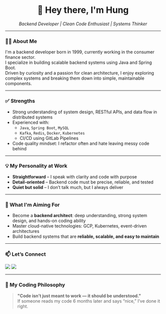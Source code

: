 <h1 align="center">👋 Hey there, I'm Hung</h1>

<p align="center">
  <em>Backend Developer | Clean Code Enthusiast | Systems Thinker</em>
</p>

---

### 🧑‍💻 About Me

I'm a backend developer born in 1999, currently working in the consumer finance sector.  
I specialize in building scalable backend systems using Java and Spring Boot.  
Driven by curiosity and a passion for clean architecture, I enjoy exploring complex systems and breaking them down into simple, maintainable components.

---

### ✅ Strengths

- Strong understanding of system design, RESTful APIs, and data flow in distributed systems
- Experienced with:
  - `Java`, `Spring Boot`, `MySQL`
  - `Kafka`, `Redis`, `Docker`, `Kubernetes`
  - CI/CD using GitLab Pipelines
- Code quality mindset: I refactor often and hate leaving messy code behind

---

### 💡 My Personality at Work

- **Straightforward** – I speak with clarity and code with purpose
- **Detail-oriented** – Backend code must be precise, reliable, and tested
- **Quiet but solid** – I don’t talk much, but I always deliver

---

### 🎯 What I'm Aiming For

- Become a **backend architect**: deep understanding, strong system design, and hands-on coding ability
- Master cloud-native technologies: GCP, Kubernetes, event-driven architectures
- Build backend systems that are **reliable, scalable, and easy to maintain**

---

### 📫 Let’s Connect

<p>
  <a href="mailto:hungpt1999@gmail.com"><img src="https://img.shields.io/badge/Gmail-hungpt1999@gmail.com-D14836?style=flat&logo=gmail&logoColor=white"/></a>
  <a href="https://github.com/hungpt1999"><img src="https://img.shields.io/badge/GitHub-hungpt1999-181717?style=flat&logo=github&logoColor=white"/></a>
</p>

---

### 💬 My Coding Philosophy

> **"Code isn’t just meant to work — it should be understood."**  
> If someone reads my code 6 months later and says “nice,” I’ve done it right.
